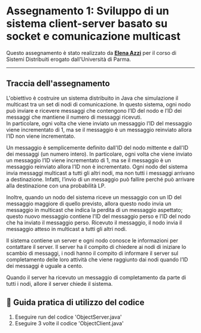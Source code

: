 # Assegnamento 1: Sviluppo di un sistema client-server basato su socket e comunicazione multicast
Questo assegnamento è stato realizzato da **[Elena Azzi](https://github.com/azzielena)** per il corso di Sistemi Distribuiti erogato dall'Università di Parma.

---
## Traccia dell'assegnamento

L'obiettivo è costruire un sistema distribuito in Java che simulazione il multicast tra un set di  nodi di comunicazione. 
In questo sistema, ogni nodo può inviare e ricevere messaggi che contengono l’ID del nodo e l’ID dei messaggi che mantiene il numero di messaggi ricevuti.  
In particolare, ogni volta che viene inviato un messaggio l’ID del messaggio viene incrementato di 1, ma se il messaggio è un messaggio reinviato allora l’ID non viene incrementato. 


Un messaggio è semplicemente definito dall'ID del nodo mittente e dall'ID dei messaggi (un numero intero). 
In particolare, ogni volta che viene inviato un messaggio l’ID viene  incrementato di 1, ma se il messaggio è un messaggio reinviato allora l’ID non è incrementato. 
Ogni nodo del sistema invia  messaggi multicast a tutti gli altri nodi, ma non tutti i messaggi  arrivano a destinazione. Infatti, l’invio di un messaggio può fallire perché può arrivare alla 
destinazione con una probabilità LP. 


Inoltre, quando un nodo del sistema  riceve un messaggio  con un ID del messaggio maggiore di quello previsto, allora questo nodo invia un messaggio in  multicast che indica la perdita di un messaggio aspettato; questo nuovo messaggio contiene 
l'ID del messaggio perso e l’ID del nodo che ha inviato il messaggio perso. Ricevuto il  messaggio, il nodo invia il messaggio atteso in multicast a tutti gli altri nodi. 


Il sistema contiene un server e ogni nodo conosce le informazioni per contattare il server. Il server ha il compito di chiedere ai nodi di iniziare lo scambio di messaggi, i nodi hanno il 
compito di informare il server sul completamento delle loro attività che viene raggiunto dai nodi 
quando l’ID  dei messaggi è uguale a cento. 


Quando il server ha ricevuto un messaggio di completamento da parte di tutti i nodi, allore il server chiede il sistema.


## 📖 Guida pratica di utilizzo del codice

1) Eseguire run del codice 'ObjectServer.java'
2) Eseguire 3 volte il codice 'ObjectClient.java'


